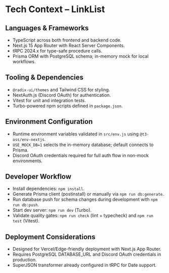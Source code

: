 # Tech Context – LinkList

## Languages & Frameworks

- TypeScript across both frontend and backend code.
- Next.js 15 App Router with React Server Components.
- tRPC 2024.x for type-safe procedure calls.
- Prisma ORM with PostgreSQL schema; in-memory mock for local workflows.

## Tooling & Dependencies

- `@radix-ui/themes` and Tailwind CSS for styling.
- NextAuth.js (Discord OAuth) for authentication.
- Vitest for unit and integration tests.
- Turbo-powered npm scripts defined in `package.json`.

## Environment Configuration

- Runtime environment variables validated in `src/env.js` using `@t3-oss/env-nextjs`.
- `USE_MOCK_DB=1` selects the in-memory database; default connects to Prisma.
- Discord OAuth credentials required for full auth flow in non-mock environments.

## Developer Workflow

- Install dependencies: `npm install`.
- Generate Prisma client (postinstall) or manually via `npm run db:generate`.
- Run database push for schema changes during development with `npm run db:push`.
- Start dev server: `npm run dev` (Turbo).
- Validate quality gates: `npm run check` (lint + typecheck) and `npm run test` (Vitest).

## Deployment Considerations

- Designed for Vercel/Edge-friendly deployment with Next.js App Router.
- Requires PostgreSQL DATABASE_URL and Discord OAuth credentials in production.
- SuperJSON transformer already configured in tRPC for Date support.
